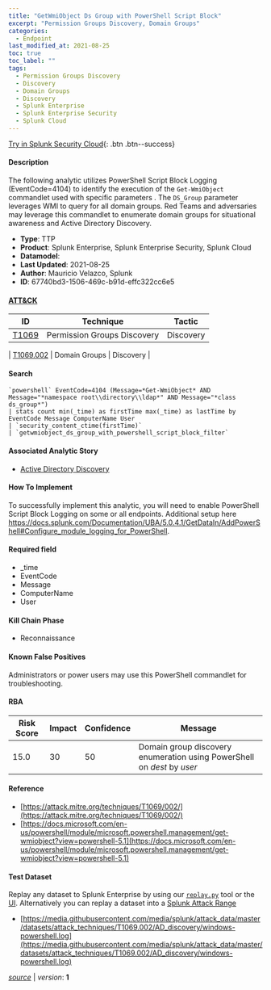 ```yaml
---
title: "GetWmiObject Ds Group with PowerShell Script Block"
excerpt: "Permission Groups Discovery, Domain Groups"
categories:
  - Endpoint
last_modified_at: 2021-08-25
toc: true
toc_label: ""
tags:
  - Permission Groups Discovery
  - Discovery
  - Domain Groups
  - Discovery
  - Splunk Enterprise
  - Splunk Enterprise Security
  - Splunk Cloud
---
```




[Try in Splunk Security Cloud](https://www.splunk.com/en_us/cyber-security.html){: .btn .btn--success}

#### Description

The following analytic utilizes PowerShell Script Block Logging (EventCode=4104) to identify the execution of the `Get-WmiObject` commandlet used with specific parameters . The `DS_Group` parameter leverages WMI to query for all domain groups. Red Teams and adversaries may leverage this commandlet to enumerate domain groups for situational awareness and Active Directory Discovery.

- **Type**: TTP
- **Product**: Splunk Enterprise, Splunk Enterprise Security, Splunk Cloud
- **Datamodel**: 
- **Last Updated**: 2021-08-25
- **Author**: Mauricio Velazco, Splunk
- **ID**: 67740bd3-1506-469c-b91d-effc322cc6e5


#### [ATT&CK](https://attack.mitre.org/)

| ID          | Technique   | Tactic         |
| ----------- | ----------- |--------------- |
| [T1069](https://attack.mitre.org/techniques/T1069/) | Permission Groups Discovery | Discovery |

| [T1069.002](https://attack.mitre.org/techniques/T1069/002/) | Domain Groups | Discovery |

#### Search

```
`powershell` EventCode=4104 (Message=*Get-WmiObject* AND Message="*namespace root\\directory\\ldap*" AND Message="*class ds_group*") 
| stats count min(_time) as firstTime max(_time) as lastTime by EventCode Message ComputerName User 
| `security_content_ctime(firstTime)` 
| `getwmiobject_ds_group_with_powershell_script_block_filter`
```

#### Associated Analytic Story
* [Active Directory Discovery](/stories/active_directory_discovery)


#### How To Implement
To successfully implement this analytic, you will need to enable PowerShell Script Block Logging on some or all endpoints. Additional setup here https://docs.splunk.com/Documentation/UBA/5.0.4.1/GetDataIn/AddPowerShell#Configure_module_logging_for_PowerShell.

#### Required field
* _time
* EventCode
* Message
* ComputerName
* User


#### Kill Chain Phase
* Reconnaissance


#### Known False Positives
Administrators or power users may use this PowerShell commandlet for troubleshooting.


#### RBA

| Risk Score  | Impact      | Confidence   | Message      |
| ----------- | ----------- |--------------|--------------|
| 15.0 | 30 | 50 | Domain group discovery enumeration using PowerShell on $dest$ by $user$ |




#### Reference

* [https://attack.mitre.org/techniques/T1069/002/](https://attack.mitre.org/techniques/T1069/002/)
* [https://docs.microsoft.com/en-us/powershell/module/microsoft.powershell.management/get-wmiobject?view=powershell-5.1](https://docs.microsoft.com/en-us/powershell/module/microsoft.powershell.management/get-wmiobject?view=powershell-5.1)



#### Test Dataset
Replay any dataset to Splunk Enterprise by using our [`replay.py`](https://github.com/splunk/attack_data#using-replaypy) tool or the [UI](https://github.com/splunk/attack_data#using-ui).
Alternatively you can replay a dataset into a [Splunk Attack Range](https://github.com/splunk/attack_range#replay-dumps-into-attack-range-splunk-server)

* [https://media.githubusercontent.com/media/splunk/attack_data/master/datasets/attack_techniques/T1069.002/AD_discovery/windows-powershell.log](https://media.githubusercontent.com/media/splunk/attack_data/master/datasets/attack_techniques/T1069.002/AD_discovery/windows-powershell.log)



[*source*](https://github.com/splunk/security_content/tree/develop/detections/endpoint/getwmiobject_ds_group_with_powershell_script_block.yml) \| *version*: **1**